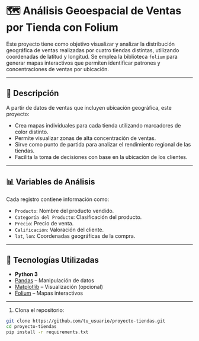 # 🗺️ Análisis Geoespacial de Ventas por Tienda con Folium

Este proyecto tiene como objetivo visualizar y analizar la distribución geográfica de ventas realizadas por cuatro tiendas distintas, utilizando coordenadas de latitud y longitud. Se emplea la biblioteca `folium` para generar mapas interactivos que permiten identificar patrones y concentraciones de ventas por ubicación.

---

## 🚀 Descripción

A partir de datos de ventas que incluyen ubicación geográfica, este proyecto:

- Crea mapas individuales para cada tienda utilizando marcadores de color distinto.
- Permite visualizar zonas de alta concentración de ventas.
- Sirve como punto de partida para analizar el rendimiento regional de las tiendas.
- Facilita la toma de decisiones con base en la ubicación de los clientes.

---

## 📊 Variables de Análisis

Cada registro contiene información como:

- `Producto`: Nombre del producto vendido.
- `Categoría del Producto`: Clasificación del producto.
- `Precio`: Precio de venta.
- `Calificación`: Valoración del cliente.
- `lat`, `lon`: Coordenadas geográficas de la compra.

---

## 🧰 Tecnologías Utilizadas

- **Python 3**
- [Pandas](https://pandas.pydata.org/) – Manipulación de datos
- [Matplotlib](https://matplotlib.org/) – Visualización (opcional)
- [Folium](https://python-visualization.github.io/folium/) – Mapas interactivos

---


1. Clona el repositorio:
```bash
git clone https://github.com/tu_usuario/proyecto-tiendas.git
cd proyecto-tiendas
pip install -r requirements.txt
